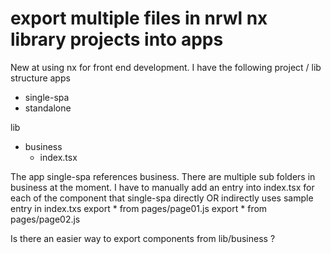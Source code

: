 
# export multiple files in nrwl nx library projects into apps

New at using nx for front end development. I have the following project / lib structure
apps
 - single-spa
 - standalone

lib
 - business
   - index.tsx

The app single-spa references business. There are multiple sub folders in business at the moment. I have to manually add an entry into index.tsx for each of the component that single-spa directly OR indirectly uses
sample entry in index.txs
export * from pages/page01.js
export * from pages/page02.js


Is there an easier way to export components from lib/business ?

        